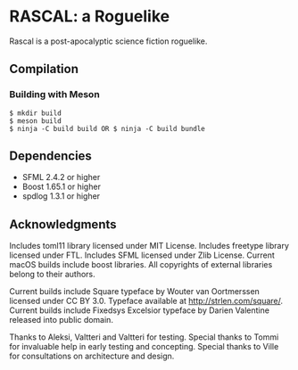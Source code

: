 # RASCAL: a Roguelike

Rascal is a post-apocalyptic science fiction roguelike.

## Compilation

### Building with Meson

```
$ mkdir build
$ meson build
$ ninja -C build build OR $ ninja -C build bundle
```

## Dependencies
- SFML 2.4.2 or higher
- Boost 1.65.1 or higher
- spdlog 1.3.1 or higher

## Acknowledgments
Includes toml11 library licensed under MIT License.
Includes freetype library licensed under FTL.
Includes SFML licensed under Zlib License.
Current macOS builds include boost libraries.
All copyrights of external libraries belong to their authors.

Current builds include Square typeface by Wouter van Oortmerssen licensed under CC BY 3.0. Typeface available at <http://strlen.com/square/>.
Current builds include Fixedsys Excelsior typeface by Darien Valentine released into public domain.

Thanks to Aleksi, Valtteri and Valtteri for testing.
Special thanks to Tommi for invaluable help in early testing and concepting.
Special thanks to Ville for consultations on architecture and design.
